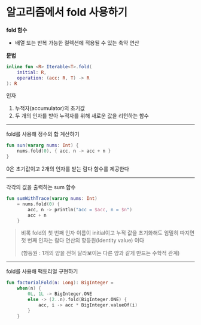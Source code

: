 # 알고리즘에서 fold 사용하기

**fold 함수**
- 배열 또는 반복 가능한 컬렉션에 적용될 수 있는 축약 연산

**문법**
```kotlin
inline fun <R> Iterable<T>.fold(
    initial: R,
    operation: (acc: R, T) -> R
): R
```
인자
1. 누적자(accumulator)의 초기값
2. 두 개의 인자를 받아 누적자를 위해 새로운 값을 리턴하는 함수

***
fold를 사용해 정수의 합 계산하기
```kotlin
fun sun(vararg nums: Int) {
    nums.fold(0), { acc, n -> acc + n }
}
```
0은 초기값이고 2개의 인자를 받는 람다 함수를 제공한다
***
각각의 값을 출력하는 sum 함수
```kotlin
fun sumWithTrace(vararg nums: Int) 
    = nums.fold(0) {
        acc, n -> println("acc = $acc, n = $n")
        acc + n
    }
```
> 비록 fold의 첫 번째 인자 이름이 initial이고 누적 값을 초기화해도 엄밀히 따지면 첫 번째 인자는 람다 연산의 항등원(Identity value) 이다
> 
> (항등원 : 1개의 양을 전혀 달라보이는 다른 양과 같게 만드는 수학적 관계)
***
fold를 사용해 팩토리얼 구현하기
```kotlin
fun factorialFold(n: Long): BigInteger = 
    when(n) {
        0L, 1L -> BigInteger.ONE
        else -> (2..n).fold(BigInteger.ONE) {
            acc, i -> acc * BigInteger.valueOf(i)
        }
    }
```
